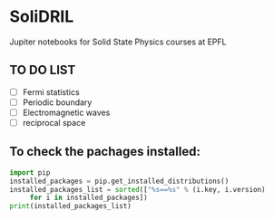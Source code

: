 # SoliDRIL
Jupiter notebooks for Solid State Physics courses at EPFL

## TO DO LIST

- [ ] Fermi statistics
- [ ] Periodic boundary
- [ ] Electromagnetic waves
- [ ] reciprocal space 

## To check the pachages installed:

```python
import pip
installed_packages = pip.get_installed_distributions()
installed_packages_list = sorted(["%s==%s" % (i.key, i.version)
     for i in installed_packages])
print(installed_packages_list)
```
